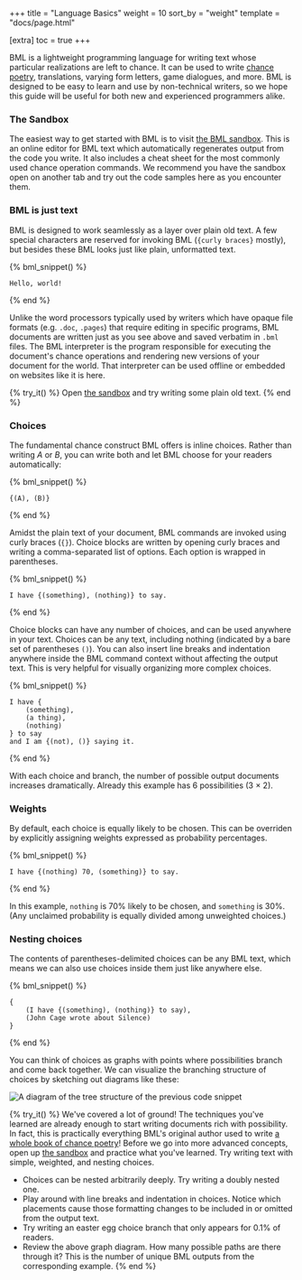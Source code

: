 +++
title = "Language Basics"
weight = 10
sort_by = "weight"
template = "docs/page.html"

[extra]
toc = true
+++

BML is a lightweight programming language for writing text whose particular realizations are left to chance. It can be used to write [chance poetry](https://weareinvitedtoclimb.org), translations, varying form letters, game dialogues, and more. BML is designed to be easy to learn and use by non-technical writers, so we hope this guide will be useful for both new and experienced programmers alike.

### The Sandbox

The easiest way to get started with BML is to visit [the BML sandbox](/sandbox). This is an online editor for BML text which automatically regenerates output from the code you write. It also includes a cheat sheet for the most commonly used chance operation commands. We recommend you have the sandbox open on another tab and try out the code samples here as you encounter them.

### BML is just text

BML is designed to work seamlessly as a layer over plain old text. A few special characters are reserved for invoking BML (`{curly braces}` mostly), but besides these BML looks just like plain, unformatted text.

{% bml_snippet() %}
```bml
Hello, world!
```
{% end %}

Unlike the word processors typically used by writers which have opaque file formats (e.g. `.doc`, `.pages`) that require editing in specific programs, BML documents are written just as you see above and saved verbatim in `.bml` files. The BML interpreter is the program responsible for executing the document's chance operations and rendering new versions of your document for the world. That interpreter can be used offline or embedded on websites like it is here.

{% try_it() %}
Open [the sandbox](/sandbox) and try writing some plain old text.
{% end %}

### Choices

The fundamental chance construct BML offers is inline choices. Rather than writing *A* or *B*, you can write both and let BML choose for your readers automatically:

{% bml_snippet() %}
```bml
{(A), (B)}
```
{% end %}

Amidst the plain text of your document, BML commands are invoked using curly braces (`{}`). Choice blocks are written by opening curly braces and writing a comma-separated list of options. Each option is wrapped in parentheses.

{% bml_snippet() %}
```bml
I have {(something), (nothing)} to say.
```
{% end %}

Choice blocks can have any number of choices, and can be used anywhere in your text. Choices can be any text, including nothing (indicated by a bare set of parentheses `()`). You can also insert line breaks and indentation anywhere inside the BML command context without affecting the output text. This is very helpful for visually organizing more complex choices.

{% bml_snippet() %}
```bml
I have {
    (something),
    (a thing),
    (nothing)
} to say
and I am {(not), ()} saying it.
```
{% end %}

With each choice and branch, the number of possible output documents increases dramatically. Already this example has 6 possibilities (3 × 2).

### Weights

By default, each choice is equally likely to be chosen. This can be overriden by explicitly assigning weights expressed as probability percentages.

{% bml_snippet() %}
```bml
I have {(nothing) 70, (something)} to say.
```
{% end %}

In this example, `nothing` is 70% likely to be chosen, and `something` is 30%. (Any unclaimed probability is equally divided among unweighted choices.)

### Nesting choices

The contents of parentheses-delimited choices can be any BML text, which means we can also use choices inside them just like anywhere else.

{% bml_snippet() %}
```bml
{
    (I have {(something), (nothing)} to say),
    (John Cage wrote about Silence)
}
```
{% end %}

You can think of choices as graphs with points where possibilities branch and come back together. We can visualize the branching structure of choices by sketching out diagrams like these:

![A diagram of the tree structure of the previous code snippet](/img/diagrams/nesting_choices.svg)

{% try_it() %}
We've covered a lot of ground! The techniques you've learned are already enough to start writing documents rich with possibility. In fact, this is practically everything BML's original author used to write [a whole book of chance poetry](https://weareinvitedtoclimb.org/)! Before we go into more advanced concepts, open up [the sandbox](/sandbox) and practice what you've learned. Try writing text with simple, weighted, and nesting choices.

- Choices can be nested arbitrarily deeply. Try writing a doubly nested one.
- Play around with line breaks and indentation in choices. Notice which placements cause those formatting changes to be included in or omitted from the output text.
- Try writing an easter egg choice branch that only appears for 0.1% of readers.
- Review the above graph diagram. How many possible paths are there through it? This is the number of unique BML outputs from the corresponding example.
{% end %}

